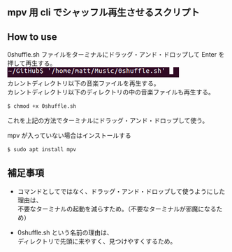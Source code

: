 ## mpv 用 cli でシャッフル再生させるスクリプト

## How to use
0shuffle.sh ファイルをターミナルにドラッグ・アンド・ドロップして Enter を押して再生する。  
![how_to_use.png](https://github.com/matt-note/mpv-shuffle-cli/blob/master/how_to_use.png)  
カレントディレクトリ以下の音楽ファイルを再生する。  
カレントディレクトリ以下のディレクトリの中の音楽ファイルも再生する。  

```bash
$ chmod +x 0shuffle.sh
```
これを上記の方法でターミナルにドラッグ・アンド・ドロップして使う。  

mpv が入っていない場合はインストールする  
```bash
$ sudo apt install mpv
```

## 補足事項
* コマンドとしてではなく、ドラッグ・アンド・ドロップして使うようにした理由は、  
不要なターミナルの起動を減らすため。（不要なターミナルが邪魔になるため）  

* 0shuffle.sh という名前の理由は、  
ディレクトリで先頭に来やすく、見つけやすくするため。
